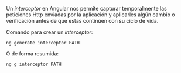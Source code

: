Un *interceptor* en Angular nos permite capturar temporalmente las peticiones Http enviadas por la aplicación y aplicarles algún cambio o verificación antes de que estas continúen con su ciclo de vida.

Comando para crear un *interceptor*:

```
ng generate interceptor PATH
```

O de forma resumida:

```
ng g interceptor PATH
```